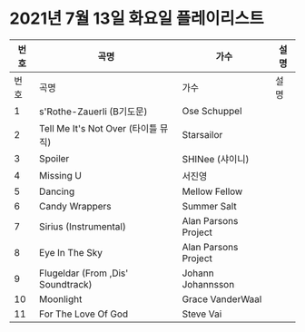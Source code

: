 # 2021년 7월 13일 화요일 플레이리스트

| 번호 | 곡명 | 가수 | 설명 |
|------|------|------|------|
| 번호 | 곡명 | 가수 | 설명 |
| 1 | s'Rothe-Zauerli (B기도문) | Ose Schuppel |  |
| 2 | Tell Me It's Not Over (타이틀 뮤직) | Starsailor |  |
| 3 | Spoiler | SHINee (샤이니) |  |
| 4 | Missing U | 서진영 |  |
| 5 | Dancing | Mellow Fellow |  |
| 6 | Candy Wrappers | Summer Salt |  |
| 7 | Sirius (Instrumental) | Alan Parsons Project |  |
| 8 | Eye In The Sky | Alan Parsons Project |  |
| 9 | Flugeldar (From ,Dis' Soundtrack) | Johann Johannsson |  |
| 10 | Moonlight | Grace VanderWaal |  |
| 11 | For The Love Of God | Steve Vai |  |
